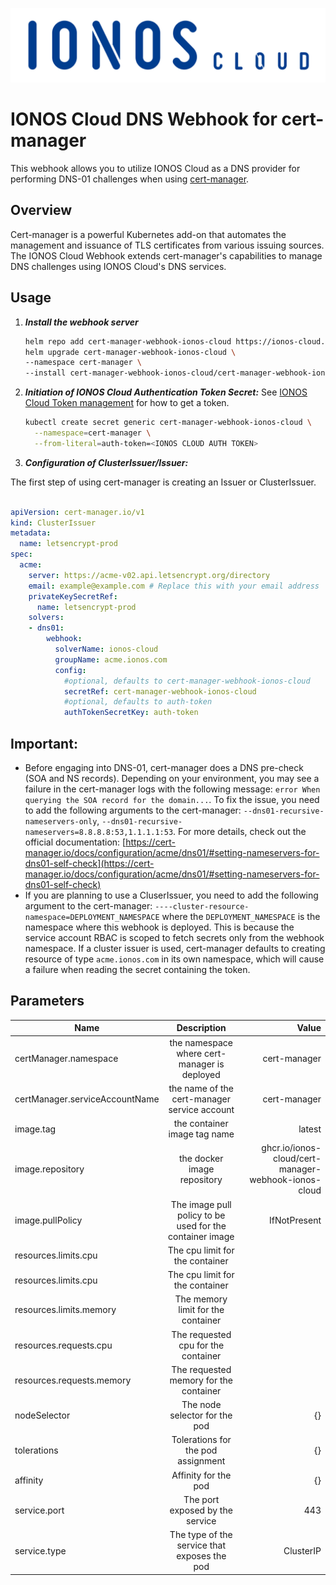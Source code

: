 ![Alt text](https://raw.githubusercontent.com/ionos-cloud/certbot-dns-ionos-cloud/main/.github/IONOS.CLOUD.BLU.svg)

# IONOS Cloud DNS Webhook for cert-manager

This webhook allows you to utilize IONOS Cloud as a DNS provider for performing DNS-01 challenges when using [cert-manager](https://cert-manager.io/docs/).

## Overview

Cert-manager is a powerful Kubernetes add-on that automates the management and issuance of TLS certificates from various issuing sources. The IONOS Cloud Webhook extends cert-manager's capabilities to manage DNS challenges using IONOS Cloud's DNS services.


## Usage
   
1. ***Install the webhook server***
    ```bash
    helm repo add cert-manager-webhook-ionos-cloud https://ionos-cloud.github.io/cert-manager-webhook-ionos-cloud
    helm upgrade cert-manager-webhook-ionos-cloud \
    --namespace cert-manager \
    --install cert-manager-webhook-ionos-cloud/cert-manager-webhook-ionos-cloud
    ```


2. ***Initiation of IONOS Cloud Authentication Token Secret:***
    See [IONOS Cloud Token management](https://docs.ionos.com/cloud/set-up-ionos-cloud/management/token-management) for how to get a token.

    ```bash
    kubectl create secret generic cert-manager-webhook-ionos-cloud \
      --namespace=cert-manager \
      --from-literal=auth-token=<IONOS CLOUD AUTH TOKEN>
    ```

3. ***Configuration of ClusterIssuer/Issuer:***

The first step of using cert-manager is creating an Issuer or ClusterIssuer. 

```yaml

apiVersion: cert-manager.io/v1
kind: ClusterIssuer
metadata:
  name: letsencrypt-prod
spec:
  acme:
    server: https://acme-v02.api.letsencrypt.org/directory
    email: example@example.com # Replace this with your email address
    privateKeySecretRef:
      name: letsencrypt-prod
    solvers:
    - dns01:
        webhook:
          solverName: ionos-cloud
          groupName: acme.ionos.com
          config:
            #optional, defaults to cert-manager-webhook-ionos-cloud
            secretRef: cert-manager-webhook-ionos-cloud
            #optional, defaults to auth-token
            authTokenSecretKey: auth-token

```

## Important:

- Before engaging into DNS-01, cert-manager does a DNS pre-check (SOA and NS records). Depending on your environment, you may see a failure in the cert-manager logs with the following message: `error When querying the SOA record for the domain...`. To fix the issue, you need to add the following arguments to the cert-manager: `--dns01-recursive-nameservers-only`, `--dns01-recursive-nameservers=8.8.8.8:53,1.1.1.1:53`. For more details, check out the official documentation: [https://cert-manager.io/docs/configuration/acme/dns01/#setting-nameservers-for-dns01-self-check](https://cert-manager.io/docs/configuration/acme/dns01/#setting-nameservers-for-dns01-self-check)
- If you are planning to use a CluserIssuer, you need to add the following argument to the cert-manager: `----cluster-resource-namespace=DEPLOYMENT_NAMESPACE` where the `DEPLOYMENT_NAMESPACE` is the namespace where this webhook is deployed. This is because the service account RBAC is scoped to fetch secrets only from the webhook namespace. If a cluster issuer is used, cert-manager defaults to creating resource of type `acme.ionos.com` in its own namespace, which will cause a failure when reading the secret containing the token.

## Parameters

| Name        | Description           | Value  |
| ------------- |:-------------:| -----:|
| certManager.namespace    | the namespace where cert-manager is deployed     |  cert-manager |
| certManager.serviceAccountName    | the name of the cert-manager service account     |  cert-manager |
| image.tag     | the container image tag name |   latest |
| image.repository     | the docker image repository |   ghcr.io/ionos-cloud/cert-manager-webhook-ionos-cloud |
| image.pullPolicy     |  The image pull policy to be used for the container image    |   IfNotPresent |
| resources.limits.cpu      | The cpu limit for the container      |    |
| resources.limits.cpu      | The cpu limit for the container      |    |
| resources.limits.memory      | The memory limit for the container      |    |
| resources.requests.cpu      | The requested cpu for the container       |    |
| resources.requests.memory      | The requested memory for the container       |    |
| nodeSelector | The node selector for the pod |    {} |
| tolerations | Tolerations for the pod assignment    |    {}|
| affinity | Affinity for the pod     |    {} |
| service.port | The port exposed by the service     |    443 |
| service.type | The type of the service that exposes the pod      |    ClusterIP |